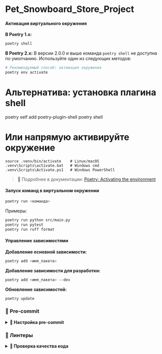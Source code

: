 # Pet_Snowboard_Store_Project

#### Активация виртуального окружения

**В Poetry 1.x:**
```bash
poetry shell
```

**В Poetry 2.x:**
В версии 2.0.0 и выше команда `poetry shell` не доступна по умолчанию. Используйте один из следующих методов:

```bash
# Рекомендуемый способ: активация окружения
poetry env activate
```

# Альтернатива: установка плагина shell
poetry self add poetry-plugin-shell
poetry shell

# Или напрямую активируйте окружение
```
source .venv/bin/activate    # Linux/macOS
.venv\Scripts\activate.bat   # Windows cmd
.venv\Scripts\Activate.ps1   # Windows PowerShell
```

> 📘 Подробнее в документации: [Poetry: Activating the environment](https://python-poetry.org/docs/managing-environments/#activating-the-environment)

#### Запуск команд в виртуальном окружении
```bash
poetry run <команда>
```

Примеры:
```bash
poetry run python src/main.py
poetry run pytest
poetry run ruff format
```

#### Управление зависимостями

**Добавление основной зависимости:**
```bash
poetry add <имя_пакета>
```

**Добавление зависимости для разработки:**
```bash
poetry add <имя_пакета> --dev
```

**Обновление зависимостей:**
```bash
poetry update
```

### 🔄 Pre-commit <a name="pre-commit"></a>

<details>
<summary><strong>🔽 Настройка pre-commit</strong></summary>

1. Проверьте, что pre-commit установлен:
   ```bash
   pre-commit --version
   ```

2. Настройте git hook:
   ```bash
   pre-commit install
   ```

После настройки при каждом коммите будет автоматически запускаться проверка линтером и форматирование кода.

</details>

### 🧹 Линтеры <a name="linters"></a>

<details>
<summary><strong>🔽 Проверка качества кода</strong></summary>

В проекте используется [Ruff](https://github.com/astral-sh/ruff) для форматирования и проверки кода.

#### Основные настройки

- **Максимальная длина строки:** 99 символов
- **Исключены из проверки:** директории "alembic"
- **Проверки:** "E" (ошибки), "F" (предупреждения), "I" (импорты)
- **Стиль строк:** одинарные кавычки
- **Импорты:** с учетом внутренних модулей `src`

#### Запуск проверки

```bash
poetry run ruff check .
```

#### Автоматическое форматирование

```bash
poetry run ruff format .
```

</details>
